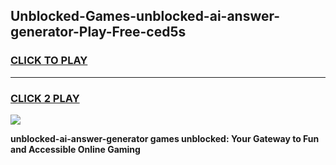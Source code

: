 
## Unblocked-Games-unblocked-ai-answer-generator-Play-Free-ced5s
<h3>
<a href="https://premium76.site?title=unblocked-ai-answer-generator&ref=20M">CLICK TO PLAY</a></h3>
<hr>

<h3>
<a href="https://premium76.site?title=unblocked-ai-answer-generator&ref=20M">CLICK 2 PLAY</a>
  
</h3>

<a href="https://premium76.site?title=unblocked-ai-answer-generator&ref=19M"><img src="https://clearcache.store/games.png"></a>


**unblocked-ai-answer-generator games unblocked: Your Gateway to Fun and Accessible Online Gaming**
